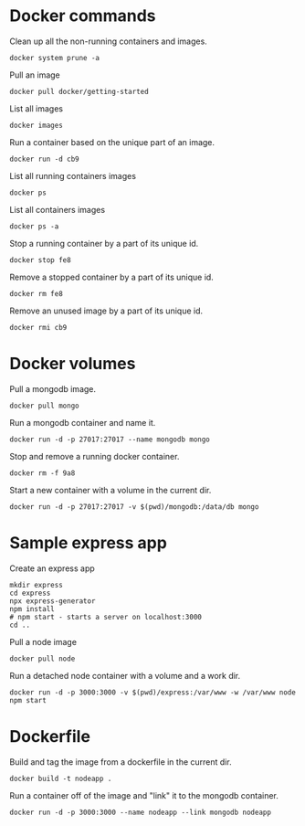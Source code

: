 # Docker commands

Clean up all the non-running containers and images.

```
docker system prune -a
```

Pull an image

```
docker pull docker/getting-started
```

List all images

```
docker images
```

Run a container based on the unique part of an image.

```
docker run -d cb9
```

List all running containers images

```
docker ps
```

List all containers images

```
docker ps -a
```

Stop a running container by a part of its unique id.

```
docker stop fe8
```

Remove a stopped container by a part of its unique id.

```
docker rm fe8
```

Remove an unused image by a part of its unique id.

```
docker rmi cb9
```

# Docker volumes

Pull a mongodb image.

```
docker pull mongo
```

Run a mongodb container and name it.

```
docker run -d -p 27017:27017 --name mongodb mongo
```

Stop and remove a running docker container.

```
docker rm -f 9a8
```

Start a new container with a volume in the current dir.

```
docker run -d -p 27017:27017 -v $(pwd)/mongodb:/data/db mongo
```

# Sample express app

Create an express app

```
mkdir express
cd express
npx express-generator
npm install
# npm start - starts a server on localhost:3000
cd ..
```

Pull a node image

```
docker pull node
```

Run a detached node container with a volume and a work dir.

```
docker run -d -p 3000:3000 -v $(pwd)/express:/var/www -w /var/www node npm start
```

# Dockerfile

Build and tag the image from a dockerfile in the current dir.

```
docker build -t nodeapp .
```

Run a container off of the image and "link" it to the mongodb container.

```
docker run -d -p 3000:3000 --name nodeapp --link mongodb nodeapp
```
